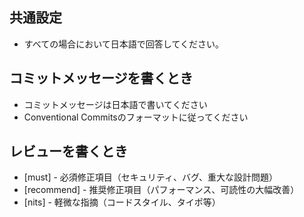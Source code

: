 ## 共通設定

- すべての場合において日本語で回答してください。

## コミットメッセージを書くとき

- コミットメッセージは日本語で書いてください
- Conventional Commitsのフォーマットに従ってください

## レビューを書くとき

- [must] - 必須修正項目（セキュリティ、バグ、重大な設計問題）
- [recommend] - 推奨修正項目（パフォーマンス、可読性の大幅改善）
- [nits] - 軽微な指摘（コードスタイル、タイポ等）
